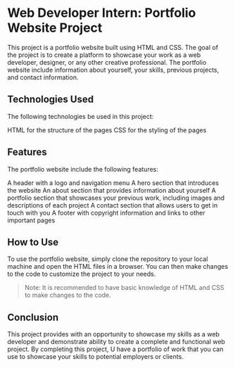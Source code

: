 # Web Developer Intern: Portfolio Website Project
This project is a portfolio website built using HTML and CSS. The goal of the project is to create a platform to showcase your work as a web developer, designer, or any other creative professional. The portfolio website include information about yourself, your skills, previous projects, and contact information.

## Technologies Used
The following technologies be used in this project:

HTML for the structure of the pages
CSS for the styling of the pages
## Features
The portfolio website include the following features:

A header with a logo and navigation menu
A hero section that introduces the website
An about section that provides information about yourself
A portfolio section that showcases your previous work, including images and descriptions of each project
A contact section that allows users to get in touch with you
A footer with copyright information and links to other important pages
## How to Use
To use the portfolio website, simply clone the repository to your local machine and open the HTML files in a browser. You can then make changes to the code to customize the project to your needs.

> Note: It is recommended to have basic knowledge of HTML and CSS to make changes to the code.
## Conclusion
This project provides with an opportunity to showcase my skills as a web developer and demonstrate ability to create a complete and functional web project. By completing this project, U have a portfolio of work that you can use to showcase your skills to potential employers or clients.
